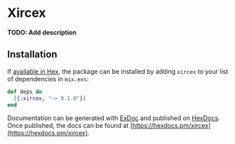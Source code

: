 # Xircex

**TODO: Add description**

## Installation

If [available in Hex](https://hex.pm/docs/publish), the package can be installed
by adding `xircex` to your list of dependencies in `mix.exs`:

```elixir
def deps do
  [{:xircex, "~> 0.1.0"}]
end
```

Documentation can be generated with [ExDoc](https://github.com/elixir-lang/ex_doc)
and published on [HexDocs](https://hexdocs.pm). Once published, the docs can
be found at [https://hexdocs.pm/xircex](https://hexdocs.pm/xircex).

